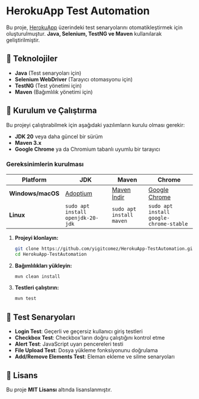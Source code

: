 # HerokuApp Test Automation

Bu proje, [HerokuApp](https://the-internet.herokuapp.com/) üzerindeki test senaryolarını otomatikleştirmek için oluşturulmuştur. **Java, Selenium, TestNG ve Maven** kullanılarak geliştirilmiştir.

## 📌 Teknolojiler
- **Java** (Test senaryoları için)
- **Selenium WebDriver** (Tarayıcı otomasyonu için)
- **TestNG** (Test yönetimi için)
- **Maven** (Bağımlılık yönetimi için)

## 🚀 Kurulum ve Çalıştırma
Bu projeyi çalıştırabilmek için aşağıdaki yazılımların kurulu olması gerekir:

- **JDK 20** veya daha güncel bir sürüm
- **Maven 3.x**
- **Google Chrome** ya da Chromium tabanlı uyumlu bir tarayıcı

### Gereksinimlerin kurulması
| Platform | JDK | Maven | Chrome |
| --- | --- | --- | --- |
| **Windows/macOS** | [Adoptium](https://adoptium.net/?variant=openjdk20) | [Maven İndir](https://maven.apache.org/download.cgi) | [Google Chrome](https://www.google.com/chrome/) |
| **Linux** | `sudo apt install openjdk-20-jdk` | `sudo apt install maven` | `sudo apt install google-chrome-stable` |

1. **Projeyi klonlayın:**
   ```bash
   git clone https://github.com/yigitcomez/HerokuApp-TestAutomation.git
   cd HerokuApp-TestAutomation
   ```
2. **Bağımlılıkları yükleyin:**
   ```bash
   mvn clean install
   ```
3. **Testleri çalıştırın:**
   ```bash
   mvn test
   ```

## 📄 Test Senaryoları
- **Login Test**: Geçerli ve geçersiz kullanıcı giriş testleri
- **Checkbox Test**: Checkbox'ların doğru çalıştığını kontrol etme
- **Alert Test**: JavaScript uyarı pencereleri testi
- **File Upload Test**: Dosya yükleme fonksiyonunu doğrulama
- **Add/Remove Elements Test**: Eleman ekleme ve silme senaryoları

## 📄 Lisans
Bu proje **MIT Lisansı** altında lisanslanmıştır.

